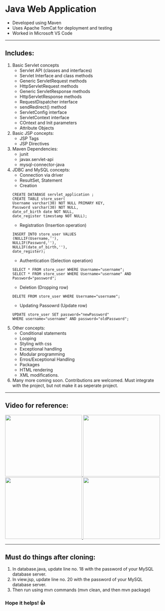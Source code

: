 # Java Web Application

- Developed using Maven
- Uses Apache TomCat for deployment and testing
- Worked in Microsoft VS Code

---

## Includes:

1.  Basic Servlet concepts
    - Servlet API (classes and interfaces)
    - Servlet Interface and class methods
    - Generic ServletRequest methods
    - HttpServletRequest methods
    - Generic ServletResponse methods
    - HttpServletResponse methods
    - RequestDispatcher interface
    - sendRedirect() method
    - ServletConfig interface
    - ServletContext interface
    - COntext and Init parameters
    - Attribute Objects
2.  Basic JSP concepts:
    - JSP Tags
    - JSP Directives
3.  Maven Dependencies:
    - junit
    - javax.servlet-api
    - mysql-connector-java
4.  JDBC and MySQL concepts:
    - Connection via driver
    - ResultSet, Statement
    - Creation
    ```mysql
    CREATE DATABASE servlet_application ;
    CREATE TABLE store_user(
    Username varchar(30) NOT NULL PRIMARY KEY,
    Password varchar(30) NOT NULL,
    date_of_birth date NOT NULL,
    date_register timestamp NOT NULL);
    ```
    - Registration (Insertion operation)
    ```mysql
    INSERT INTO store_user VALUES
    (NULLIF(Username,''),
    NULLIF(Password,''),
    NULLIF(date_of_birth,''),
    date_register);
    ```
    - Authentication (Selection operation)
    ```mysql
    SELECT * FROM store_user WHERE Username="username";
    SELECT * FROM store_user WHERE Username="username" AND Password="password";
    ```
    - Deletion (Dropping row)
    ```mysql
    DELETE FROM store_user WHERE Username="username";
    ```
    - Updating Passowrd (Update row)
    ```mysql
    UPDATE store_user SET password="newPassword"
    WHERE username="username" AND password="oldPassword";
    ```
5.  Other concepts:
    - Conditional statements
    - Looping
    - Styling with css
    - Exceptional handling
    - Modular programming
    - Erros/Exceptional Handling
    - Packages
    - HTML rendering
    - XML modifications.
6.  Many more coming soon. Contributions are welcomed. Must integrate with the project, but not make it as seperate project.

---

## Video for reference:

<div align="center">
   <a href="https://youtu.be/T33X5lPYWS4" target="_blank" rel="noopener noreferrer">
      <img src="http://img.youtube.com/vi/T33X5lPYWS4/0.jpg" height="200px" width="250px">
   </a>
   <a href="https://youtu.be/4QQ3e1vVwdU" target="_blank" rel="noopener noreferrer">
      <img src="http://img.youtube.com/vi/4QQ3e1vVwdU/0.jpg" height="200px" width="250px">
   </a>
   <a href="https://youtu.be/mbE3nve0G90" target="_blank" rel="noopener noreferrer">
      <img src="http://img.youtube.com/vi/mbE3nve0G90/0.jpg" height="200px" width="250px">
   </a>
   <a href="https://youtu.be/cuscNGMMtfs" target="_blank" rel="noopener noreferrer">
      <img src="http://img.youtube.com/vi/cuscNGMMtfs/0.jpg" height="200px" width="250px">
   </a>
</div>

---

## Must do things after cloning:

1. In database.java, update line no. 18 with the password of your MySQL database server.
2. In view.jsp, update line no. 20 with the password of your MySQL database server.
3. Then run using mvn commands (mvn clean, and then mvn package)

### Hope it helps! 👍
